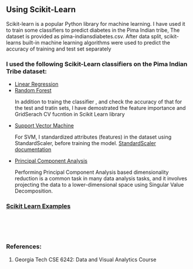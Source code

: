 <h2> Using Scikit-Learn </h2>

  <p>Scikit-learn is a popular Python library for machine learning. I have used it to train some classifiers to
predict diabetes in the Pima Indian tribe, The dataset is provided as pima-indiansdiabetes.csv. After data split, scikit-learns built-in machine learning algorithms were used to predict the accuracy of training and test set separately</p>
 

  <h3>I used the following Scikit-Learn classifiers on the Pima Indian Tribe dataset:</h3>
  <ul>
    <li><a href='https://scikit-learn.org/stable/modules/generated/sklearn.linear_model.LinearRegression.html'>Linear Regression</a></li>
    <li><a href='https://scikit-learn.org/stable/modules/generated/sklearn.ensemble.RandomForestClassifier.html'>Random Forest</a>
            <p>In addition to traing the classifier , and check the accuracy of that for the test and tratin sets, I have demostrated the feature importance and GridSerach CV fucntion in Scikit Learn library</p></li>
    <li><a href='https://scikit-learn.org/stable/modules/svm.html'>Support Vector Machine</a>
    <p>For SVM, I standardized attributes (features) in the dataset using StandardScaler, before training the model.                                                    <a href='https://scikit-learn.org/stable/modules/generated/sklearn.preprocessing.StandardScaler.html'>StandardScaler documentation</a></p>
    </li>
    <li><a href='https://scikit-learn.org/stable/modules/generated/sklearn.decomposition.PCA.html'>Principal Component Analysis</a>
    <p>Performing Principal Component Analysis based dimensionality reduction is a common task in many data analysis tasks, and it involves projecting the data to a lower-dimensional space using Singular Value Decomposition.</p>
    </li>
  </ul>
 
<h3><a href='Scikit_learn_examples.ipynb'>Scikit Learn Examples <a></h3>
<br><br><br>
<h3>References:</h3>
  <ol>
    <li> Georgia Tech CSE 6242: Data and Visual Analytics Course</li>
  </ol>
  

